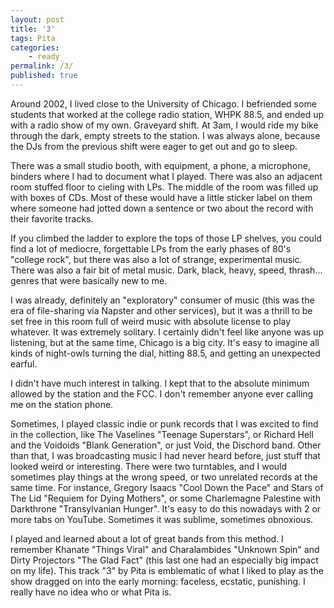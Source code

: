 ```yaml
---
layout: post
title: '3'
tags: Pita
categories:
    - ready
permalink: /3/
published: true
---
```


Around 2002, I lived close to the University of Chicago. I befriended some students that worked at the college radio station, WHPK 88.5, and ended up with a radio show of my own. Graveyard shift. At 3am, I would ride my bike through the dark, empty streets to the station. I was always alone, because the DJs from the previous shift were eager to get out and go to sleep.

There was a small studio booth, with equipment, a phone, a microphone, binders where I had to document what I played. There was also an adjacent room stuffed floor to cieling with LPs. The middle of the room was filled up with boxes of CDs. Most of these would have a little sticker label on them where someone had jotted down a sentence or two about the record with their favorite tracks.

If you climbed the ladder to explore the tops of those LP shelves, you could find a lot of mediocre, forgettable LPs from the early phases of 80's "college rock", but there was also a lot of strange, experimental music. There was also a fair bit of metal music. Dark, black, heavy, speed, thrash... genres that were basically new to me.

I was already, definitely an "exploratory" consumer of music (this was the era of file-sharing via Napster and other services), but it was a thrill to be set free in this room full of weird music with absolute license to play whatever. It was extremely solitary. I certainly didn't feel like anyone was up listening, but at the same time, Chicago is a big city. It's easy to imagine all kinds of night-owls turning the dial, hitting 88.5, and getting an unexpected earful.

I didn't have much interest in talking. I kept that to the absolute minimum allowed by the station and the FCC. I don't remember anyone ever calling me on the station phone.

Sometimes, I played classic indie or punk records that I was excited to find in the collection, like The Vaselines "Teenage Superstars", or Richard Hell and the Voidoids "Blank Generation", or just Void, the Dischord band. Other than that, I was broadcasting music I had never heard before, just stuff that looked weird or interesting. There were two turntables, and I would sometimes play things at the wrong speed, or two unrelated records at the same time. For instance, Gregory Isaacs "Cool Down the Pace" and Stars of The Lid "Requiem for Dying Mothers", or some Charlemagne Palestine with Darkthrone "Transylvanian Hunger". It's easy to do this nowadays with 2 or more tabs on YouTube. Sometimes it was sublime, sometimes obnoxious.

I played and learned about a lot of great bands from this method. I remember Khanate "Things Viral" and Charalambides "Unknown Spin" and Dirty Projectors "The Glad Fact" (this last one had an especially big impact on my life). This track "3" by Pita is emblematic of what I liked to play as the show dragged on into the early morning: faceless, ecstatic, punishing. I really have no idea who or what Pita is.
